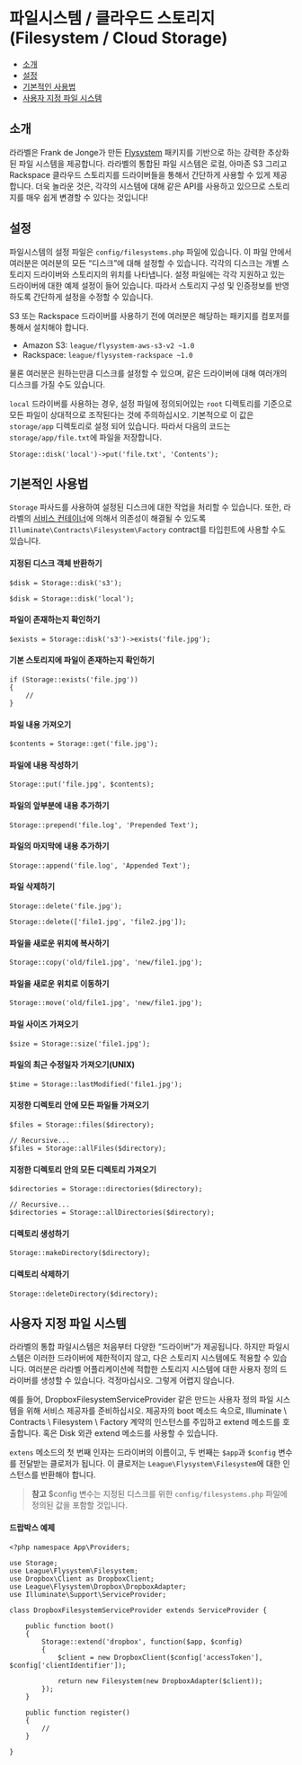 # 파일시스템 / 클라우드 스토리지(Filesystem / Cloud Storage)

- [소개](#introduction)
- [설정](#configuration)
- [기본적인 사용법](#basic-usage)
- [사용자 지정 파일 시스템](#custom-filesystems)

<a name="introduction"></a>
## 소개

라라벨은 Frank de Jonge가 만든 [Flysystem](https://github.com/thephpleague/flysystem) 패키지를 기반으로 하는 강력한 추상화된 파일 시스템을 제공합니다. 라라벨의 통합된 파일 시스템은 로컬, 아마존 S3 그리고 Rackspace 클라우드 스토리지를 드라이버들을 통해서 간단하게 사용할 수 있게 제공합니다. 더욱 놀라운 것은, 각각의 시스템에 대해 같은 API를 사용하고 있으므로 스토리지를 매우 쉽게 변경할 수 있다는 것입니다!

<a name="configuration"></a>
## 설정

파일시스템의 설정 파일은 `config/filesystems.php` 파일에 있습니다. 이 파일 안에서 여러분은 여러분의 모든 “디스크”에 대해 설정할 수 있습니다. 각각의 디스크는 개별 스토리지 드라이버와 스토리지의 위치를 나타냅니다. 설정 파일에는 각각 지원하고 있는 드라이버에 대한 예제 설정이 들어 있습니다. 따라서 스토리지 구성 및 인증정보를 반영하도록 간단하게 설정을 수정할 수 있습니다. 

S3 또는 Rackspace 드라이버를 사용하기 전에 여러분은 해당하는 패키지를 컴포저를 통해서 설치해야 합니다. 

- Amazon S3: `league/flysystem-aws-s3-v2 ~1.0`
- Rackspace: `league/flysystem-rackspace ~1.0`

물론 여러분은 원하는만큼 디스크를 설정할 수 있으며, 같은 드라이버에 대해 여러개의 디스크를 가질 수도 있습니다.

`local` 드라이버를 사용하는 경우, 설정 파일에 정의되어있는 `root` 디렉토리를 기준으로 모든 파일이 상대적으로 조작된다는 것에 주의하십시오. 기본적으로 이 값은 `storage/app` 디렉토리로 설정 되어 있습니다. 따라서 다음의 코드는 `storage/app/file.txt`에 파일을 저장합니다.

	Storage::disk('local')->put('file.txt', 'Contents');

<a name="basic-usage"></a>
## 기본적인 사용법

`Storage` 파사드를 사용하여 설정된 디스크에 대한 작업을 처리할 수 있습니다. 또한, 라라벨의 [서비스 컨테이너](/docs/5.0/container)에 의해서 의존성이 해결될 수 있도록 `Illuminate\Contracts\Filesystem\Factory` contract를 타입힌트에 사용할 수도 있습니다. 

#### 지정된 디스크 객체 반환하기

	$disk = Storage::disk('s3');

	$disk = Storage::disk('local');

#### 파일이 존재하는지 확인하기

	$exists = Storage::disk('s3')->exists('file.jpg');

#### 기본 스토리지에 파일이 존재하는지 확인하기

	if (Storage::exists('file.jpg'))
	{
		//
	}

#### 파일 내용 가져오기

	$contents = Storage::get('file.jpg');

#### 파일에 내용 작성하기

	Storage::put('file.jpg', $contents);

#### 파일의 앞부분에 내용 추가하기

	Storage::prepend('file.log', 'Prepended Text');

#### 파일의 마지막에 내용 추가하기

	Storage::append('file.log', 'Appended Text');

#### 파일 삭제하기

	Storage::delete('file.jpg');

	Storage::delete(['file1.jpg', 'file2.jpg']);

#### 파일을 새로운 위치에 복사하기

	Storage::copy('old/file1.jpg', 'new/file1.jpg');

#### 파일을 새로운 위치로 이동하기

	Storage::move('old/file1.jpg', 'new/file1.jpg');

#### 파일 사이즈 가져오기

	$size = Storage::size('file1.jpg');

#### 파일의 최근 수정일자 가져오기(UNIX)

	$time = Storage::lastModified('file1.jpg');

#### 지정한 디렉토리 안에 모든 파일들 가져오기

	$files = Storage::files($directory);

	// Recursive...
	$files = Storage::allFiles($directory);

#### 지정한 디렉토리 안의 모든 디렉토리 가져오기

	$directories = Storage::directories($directory);

	// Recursive...
	$directories = Storage::allDirectories($directory);

#### 디렉토리 생성하기

	Storage::makeDirectory($directory);

#### 디렉토리 삭제하기

	Storage::deleteDirectory($directory);

<a name="custom-filesystems"></a>
## 사용자 지정 파일 시스템

라라벨의 통합 파일시스템은 처음부터 다양한 “드라이버”가 제공됩니다. 하지만 파일시스템은 이러한 드라이버에 제한적이지 않고, 다은 스토리지 시스템에도 적용할 수 있습니다. 여러분은 라라벨 어플리케이션에 적합한 스토리지 시스템에 대한 사용자 정의 드라이버를 생성할 수 있습니다. 걱정마십시오. 그렇게 어렵지 않습니다. 

예를 들어, DropboxFilesystemServiceProvider 같은 만드는 사용자 정의 파일 시스템을 위해 서비스 제공자를 준비하십시오. 제공자의 boot 메소드 속으로, Illuminate \ Contracts \ Filesystem \ Factory 계약의 인스턴스를 주입하고 extend 메소드를 호출합니다. 혹은 Disk 외관 extend 메소드를 사용할 수 있습니다.

`extens` 메소드의 첫 번째 인자는 드라이버의 이름이고, 두 번째는 `$app`과 `$config` 변수를 전달받는 클로저가 됩니다. 이 클로저는 `League\Flysystem\Filesystem`에 대한 인스턴스를 반환해야 합니다. 

> **참고** $config 변수는 지정된 디스크를 위한 `config/filesystems.php` 파일에 정의된 값을 포함할 것입니다. 

#### 드랍박스 예제

	<?php namespace App\Providers;

	use Storage;
	use League\Flysystem\Filesystem;
	use Dropbox\Client as DropboxClient;
	use League\Flysystem\Dropbox\DropboxAdapter;
	use Illuminate\Support\ServiceProvider;

	class DropboxFilesystemServiceProvider extends ServiceProvider {

		public function boot()
		{
			Storage::extend('dropbox', function($app, $config)
			{
				$client = new DropboxClient($config['accessToken'], $config['clientIdentifier']);

				return new Filesystem(new DropboxAdapter($client));
			});
		}

		public function register()
		{
			//
		}

	}

